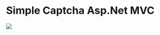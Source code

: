 # Simple Captcha Asp.Net MVC

<img src="https://codehay.info/wp-content/uploads/2018/06/2018-06-06_08h56_50.png" />
